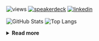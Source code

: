 ![views](https://komarev.com/ghpvc/?username=chck&color=blueviolet)
[![speakerdeck](https://img.shields.io/badge/Speaker_Deck-chck-8a2be2?style=flat-square&logo=speaker-deck)](https://speakerdeck.com/chck)
[![linkedin](https://img.shields.io/badge/LinkedIn-chck-8a2be2?style=flat-square&logo=linkedin)](https://www.linkedin.com/in/chck/)

<p align="left"> 
  <img alt="GitHub Stats" align="center" height="150" src="https://github-readme-stats-nine-umber-51.vercel.app/api?username=chck&count_private=true&show_icons=true&hide_title=true&theme=buefy" />
  <img alt="Top Langs" align="center" height="150" src="https://github-readme-stats-nine-umber-51.vercel.app/api/top-langs/?username=chck&layout=compact&count_private=true&show_icons=true&hide_title=true&theme=buefy" />
</p>

<details>
  <summary><b>Read more</b></summary>
  <br>

  <!--START_SECTION:waka-->
**🐱 My GitHub Data** 

> 📦 115.0 kB Used in GitHub's Storage 
 > 
> 🏆 7 Contributions in the Year 2025
 > 
> 💼 Opted to Hire
 > 
> 📜 133 Public Repositories 
 > 
> 🔑 24 Private Repositories 
 > 
**I'm a Night 🦉** 

```text
🌞 Morning                958 commits         ███░░░░░░░░░░░░░░░░░░░░░░   13.84 % 
🌆 Daytime                2193 commits        ████████░░░░░░░░░░░░░░░░░   31.68 % 
🌃 Evening                2013 commits        ███████░░░░░░░░░░░░░░░░░░   29.08 % 
🌙 Night                  1759 commits        ██████░░░░░░░░░░░░░░░░░░░   25.41 % 
```
📅 **I'm Most Productive on Thursday** 

```text
Monday                   1329 commits        █████░░░░░░░░░░░░░░░░░░░░   19.20 % 
Tuesday                  1044 commits        ████░░░░░░░░░░░░░░░░░░░░░   15.08 % 
Wednesday                1223 commits        ████░░░░░░░░░░░░░░░░░░░░░   17.67 % 
Thursday                 1653 commits        ██████░░░░░░░░░░░░░░░░░░░   23.88 % 
Friday                   674 commits         ██░░░░░░░░░░░░░░░░░░░░░░░   09.74 % 
Saturday                 418 commits         ██░░░░░░░░░░░░░░░░░░░░░░░   06.04 % 
Sunday                   582 commits         ██░░░░░░░░░░░░░░░░░░░░░░░   08.41 % 
```


📊 **This Week I Spent My Time On** 

```text
💬 Programming Languages: 
Markdown                 23 mins             ███████████░░░░░░░░░░░░░░   42.84 % 
Git                      23 mins             ███████████░░░░░░░░░░░░░░   42.13 % 
gitignore                6 mins              ███░░░░░░░░░░░░░░░░░░░░░░   10.99 % 
JSON                     2 mins              █░░░░░░░░░░░░░░░░░░░░░░░░   04.04 % 

🔥 Editors: 
Neovim                   39 mins             ██████████████████░░░░░░░   72.25 % 
Obsidian                 15 mins             ███████░░░░░░░░░░░░░░░░░░   27.75 % 
```

**I Mostly Code in Python** 

```text
Python                   45 repos            █████████░░░░░░░░░░░░░░░░   34.09 % 
Jupyter Notebook         18 repos            ███░░░░░░░░░░░░░░░░░░░░░░   13.64 % 
TypeScript               6 repos             █░░░░░░░░░░░░░░░░░░░░░░░░   04.55 % 
Dockerfile               5 repos             █░░░░░░░░░░░░░░░░░░░░░░░░   03.79 % 
Astro                    1 repo              ░░░░░░░░░░░░░░░░░░░░░░░░░   00.76 % 
```



**Timeline**

![Lines of Code chart](https://raw.githubusercontent.com/chck/chck/main/assets/bar_graph.png)


 Last Updated on 2025-01-02 01:52 UTC
<!--END_SECTION:waka-->
</details>

